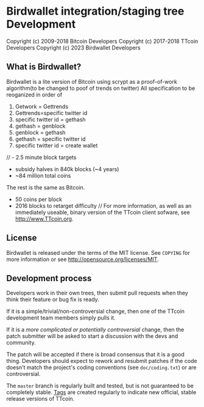 Birdwallet integration/staging tree Development
================================

Copyright (c) 2009-2018 Bitcoin Developers
Copyright (c) 2017-2018 TTcoin Developers
Copyright (c) 2023 Birdwallet Developers

What is Birdwallet?
----------------

Birdwallet is a lite version of Bitcoin using scrypt as a proof-of-work algorithm(to be changed to poof of trends on twitter)
All specification to be reoganized in order of
1. Getwork = Gettrends
2. Gettrends=specific twitter id
3. specific twitter id = gethash
4. gethash = genblock
5. genblock = gethash
6. gethash = specific twitter id
7. specific twitter id = create wallet

// - 2.5 minute block targets
 - subsidy halves in 840k blocks (~4 years)
 - ~84 million total coins

The rest is the same as Bitcoin.
 - 50 coins per block
 - 2016 blocks to retarget difficulty
//
For more information, as well as an immediately useable, binary version of
the TTcoin client sofware, see http://www.TTcoin.org.

License
-------

Birdwallet is released under the terms of the MIT license. See `COPYING` for more
information or see http://opensource.org/licenses/MIT.

Development process
-------------------

Developers work in their own trees, then submit pull requests when they think
their feature or bug fix is ready.

If it is a simple/trivial/non-controversial change, then one of the TTcoin
development team members simply pulls it.

If it is a *more complicated or potentially controversial* change, then the patch
submitter will be asked to start a discussion with the devs and community.

The patch will be accepted if there is broad consensus that it is a good thing.
Developers should expect to rework and resubmit patches if the code doesn't
match the project's coding conventions (see `doc/coding.txt`) or are
controversial.

The `master` branch is regularly built and tested, but is not guaranteed to be
completely stable. [Tags](https://github.com/TTcoin-project/TTcoin/tags) are created
regularly to indicate new official, stable release versions of TTcoin.



